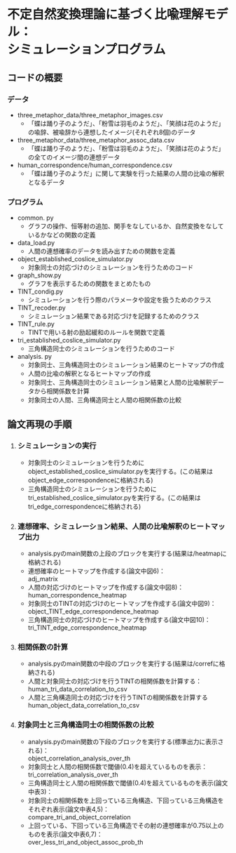 # 不定自然変換理論に基づく比喩理解モデル：<br>シミュレーションプログラム
## コードの概要
### データ
- three_metaphor_data/three_metaphor_images.csv
    - 「蝶は踊り子のようだ」、「粉雪は羽毛のようだ」、「笑顔は花のようだ」の喩辞、被喩辞から連想したイメージ(それぞれ8個)のデータ
- three_metaphor_data/three_metaphor_assoc_data.csv
    - 「蝶は踊り子のようだ」、「粉雪は羽毛のようだ」、「笑顔は花のようだ」の全てのイメージ間の連想データ
- human_correspondence/human_correspondence.csv
    - 「蝶は踊り子のようだ」に関して実験を行った結果の人間の比喩の解釈となるデータ

### プログラム
- common. py
    - グラフの操作、恒等射の追加、関手をなしているか、自然変換をなしているかなどの関数の定義
- data_load.py
    - 人間の連想確率のデータを読み出すための関数を定義
- object_established_coslice_simulator.py
    - 対象同士の対応づけのシミュレーションを行うためのコード
- graph_show.py
    - グラフを表示するための関数をまとめたもの
- TINT_condig.py
    - シミュレーションを行う際のパラメータや設定を扱うためのクラス
- TINT_recoder.py
    - シミュレーション結果である対応づけを記録するためのクラス
- TINT_rule.py
    - TINTで用いる射の励起緩和のルールを関数で定義
- tri_established_coslice_simulator.py
    - 三角構造同士のシミュレーションを行うためのコード
- analysis. py
    - 対象同士、三角構造同士のシミュレーション結果のヒートマップの作成
    - 人間の比喩の解釈となるヒートマップの作成
    - 対象同士、三角構造同士のシミュレーション結果と人間の比喩解釈データから相関係数を計算
    - 対象同士の人間、三角構造同士と人間の相関係数の比較

## 論文再現の手順
1. ### シミュレーションの実行
    - 対象同士のシミュレーションを行うためにobject_established_coslice_simulator.pyを実行する。(この結果はobject_edge_correspondenceに格納される)
    - 三角構造同士のシミュレーションを行うためにtri_established_coslice_simulator.pyを実行する。(この結果はtri_edge_correspondenceに格納される)

2. ### 連想確率、シミュレーション結果、人間の比喩解釈のヒートマップ出力
    - analysis.pyのmain関数の上段のブロックを実行する(結果は/heatmapに格納される)
    - 連想確率のヒートマップを作成する(論文中図6)：<br>adj_matrix
    - 人間の対応づけのヒートマップを作成する(論文中図8)：<br>human_correspondence_heatmap
    - 対象同士のTINTの対応づけのヒートマップを作成する(論文中図9)：<br>object_TINT_edge_correspondence_heatmap
    - 三角構造同士の対応づけのヒートマップを作成する(論文中図10)：<br>tri_TINT_edge_correspondence_heatmap

3. ### 相関係数の計算
    - analysis.pyのmain関数の中段のブロックを実行する(結果は/correfに格納される)
    - 人間と対象同士の対応づけを行うTINTの相関係数を計算する：<br>human_tri_data_correlation_to_csv
    - 人間と三角構造同士の対応づけを行うTINTの相関係数を計算する<br>    human_object_data_correlation_to_csv

4. ### 対象同士と三角構造同士の相関係数の比較
    - analysis.pyのmain関数の下段のブロックを実行する(標準出力に表示される)：<br> object_correlation_analysis_over_th
    - 対象同士と人間の相関係数で閾値(0.4)を超えているものを表示：<br>tri_correlation_analysis_over_th
    - 三角構造同士と人間の相関係数で閾値(0.4)を超えているものを表示(論文中表3)：<br>
    - 対象同士の相関係数を上回っている三角構造、下回っている三角構造をそれぞれ表示(論文中表4,5)：<br>compare_tri_and_object_correlation
    - 上回っている、下回っている三角構造でその射の連想確率が0.75以上のものを表示(論文中表6,7)：<br>over_less_tri_and_object_assoc_prob_th